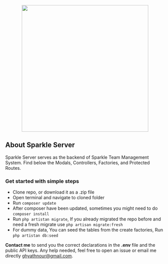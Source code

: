 <p align="center"><a href="https://laravel.com" target="_blank"><img src="https://raw.githubusercontent.com/laravel/art/master/logo-lockup/5%20SVG/2%20CMYK/1%20Full%20Color/laravel-logolockup-cmyk-red.svg" width="400"></a></p>

## About Sparkle Server

Sparkle Server serves as the backend of Sparkle Team Management System. Find below the Modals, Controllers, Factories, and Protected Routes.

### Get started with simple steps

-   Clone repo, or download it as a .zip file
-   Open terminal and navigate to cloned folder
-   Run `composer update`
-   After composer have been updated, sometimes you might need to do `composer install`
-   Run `php artistan migrate`, If you already migrated the repo before and need a fresh migrate use `php artisan migrate:fresh`
-   For dummy data, You can seed the tables from the create factories, Run `php artistan db:seed`

**Contact me** to send you the correct declarations in the **.env** file and the public API keys.
Any help needed, feel free to open an issue or email me directly [ghyathnour@gmail.com](mailto:ghyathnour@gmail.com).
